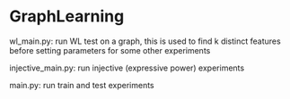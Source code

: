 # GraphLearning

wl_main.py: run WL test on a graph, this is used to find k distinct features before setting parameters for some other experiments

injective_main.py: run injective (expressive power) experiments

main.py: run train and test experiments
